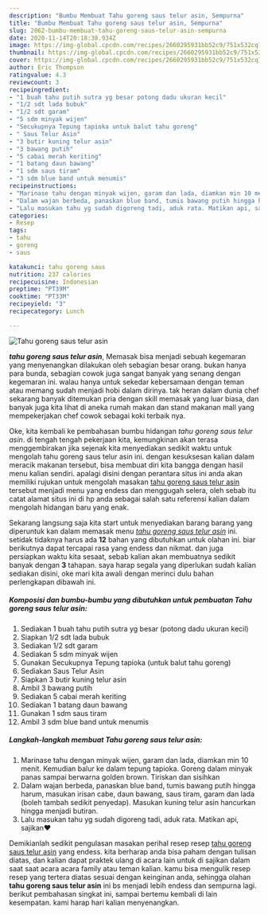```yaml
---
description: "Bumbu Membuat Tahu goreng saus telur asin, Sempurna"
title: "Bumbu Membuat Tahu goreng saus telur asin, Sempurna"
slug: 2062-bumbu-membuat-tahu-goreng-saus-telur-asin-sempurna
date: 2020-11-14T20:18:38.934Z
image: https://img-global.cpcdn.com/recipes/2660295931bb52c9/751x532cq70/tahu-goreng-saus-telur-asin-foto-resep-utama.jpg
thumbnail: https://img-global.cpcdn.com/recipes/2660295931bb52c9/751x532cq70/tahu-goreng-saus-telur-asin-foto-resep-utama.jpg
cover: https://img-global.cpcdn.com/recipes/2660295931bb52c9/751x532cq70/tahu-goreng-saus-telur-asin-foto-resep-utama.jpg
author: Eric Thompson
ratingvalue: 4.3
reviewcount: 3
recipeingredient:
- "1 buah tahu putih sutra yg besar potong dadu ukuran kecil"
- "1/2 sdt lada bubuk"
- "1/2 sdt garam"
- "5 sdm minyak wijen"
- "Secukupnya Tepung tapioka untuk balut tahu goreng"
- " Saus Telur Asin"
- "3 butir kuning telur asin"
- "3 bawang putih"
- "5 cabai merah keriting"
- "1 batang daun bawang"
- "1 sdm saus tiram"
- "3 sdm blue band untuk menumis"
recipeinstructions:
- "Marinase tahu dengan minyak wijen, garam dan lada, diamkan min 10 menit. Kemudian balur ke dalam tepung tapioka. Goreng dalam minyak panas sampai berwarna golden brown. Tiriskan dan sisihkan"
- "Dalam wajan berbeda, panaskan blue band, tumis bawang putih hingga harum, masukan irisan cabe, daun bawang, saus tiram, garam dan lada (boleh tambah sedikit penyedap). Masukan kuning telur asin hancurkan hingga menjadi butiran."
- "Lalu masukan tahu yg sudah digoreng tadi, aduk rata. Matikan api, sajikan❤️"
categories:
- Resep
tags:
- tahu
- goreng
- saus

katakunci: tahu goreng saus 
nutrition: 237 calories
recipecuisine: Indonesian
preptime: "PT39M"
cooktime: "PT33M"
recipeyield: "3"
recipecategory: Lunch

---
```



![Tahu goreng saus telur asin](https://img-global.cpcdn.com/recipes/2660295931bb52c9/751x532cq70/tahu-goreng-saus-telur-asin-foto-resep-utama.jpg)

<b><i>tahu goreng saus telur asin</i></b>, Memasak bisa menjadi sebuah kegemaran yang menyenangkan dilakukan oleh sebagian besar orang. bukan hanya para bunda, sebagian cowok juga sangat banyak yang senang dengan kegemaran ini. walau hanya untuk sekedar kebersamaan dengan teman atau memang sudah menjadi hobi dalam dirinya. tak heran dalam dunia chef sekarang banyak ditemukan pria dengan skill memasak yang luar biasa, dan banyak juga kita lihat di aneka rumah makan dan stand makanan mall yang mempekerjakan chef cowok sebagai koki terbaik nya.

Oke, kita kembali ke pembahasan bumbu hidangan <i>tahu goreng saus telur asin</i>. di tengah tengah pekerjaan kita, kemungkinan akan terasa menggembirakan jika sejenak kita menyediakan sedikit waktu untuk mengolah tahu goreng saus telur asin ini. dengan kesuksesan kalian dalam meracik makanan tersebut, bisa membuat diri kita bangga dengan hasil menu kalian sendiri. apalagi disini dengan perantara situs ini anda akan memiliki rujukan untuk mengolah masakan <u>tahu goreng saus telur asin</u> tersebut menjadi menu yang endess dan menggugah selera, oleh sebab itu catat alamat situs ini di hp anda sebagai salah satu referensi kalian dalam mengolah hidangan baru yang enak.




Sekarang langsung saja kita start untuk menyediakan barang barang yang diperuntuk kan dalam memasak menu <u><i>tahu goreng saus telur asin</i></u> ini. setidak tidaknya harus ada <b>12</b> bahan yang dibutuhkan untuk olahan ini. biar berikutnya dapat tercapai rasa yang endess dan nikmat. dan juga persiapkan waktu kita sesaat, sebab kalian akan membuatnya sedikit banyak dengan <b>3</b> tahapan. saya harap segala yang diperlukan sudah kalian sediakan disini, oke mari kita awali dengan merinci dulu bahan perlengkapan dibawah ini.

<!--inarticleads1-->

##### Komposisi dan bumbu-bumbu yang dibutuhkan untuk pembuatan Tahu goreng saus telur asin:

1. Sediakan 1 buah tahu putih sutra yg besar (potong dadu ukuran kecil)
1. Siapkan 1/2 sdt lada bubuk
1. Sediakan 1/2 sdt garam
1. Sediakan 5 sdm minyak wijen
1. Gunakan Secukupnya Tepung tapioka (untuk balut tahu goreng)
1. Sediakan  Saus Telur Asin
1. Siapkan 3 butir kuning telur asin
1. Ambil 3 bawang putih
1. Sediakan 5 cabai merah keriting
1. Sediakan 1 batang daun bawang
1. Gunakan 1 sdm saus tiram
1. Ambil 3 sdm blue band untuk menumis




<!--inarticleads2-->

##### Langkah-langkah membuat Tahu goreng saus telur asin:

1. Marinase tahu dengan minyak wijen, garam dan lada, diamkan min 10 menit. Kemudian balur ke dalam tepung tapioka. Goreng dalam minyak panas sampai berwarna golden brown. Tiriskan dan sisihkan
1. Dalam wajan berbeda, panaskan blue band, tumis bawang putih hingga harum, masukan irisan cabe, daun bawang, saus tiram, garam dan lada (boleh tambah sedikit penyedap). Masukan kuning telur asin hancurkan hingga menjadi butiran.
1. Lalu masukan tahu yg sudah digoreng tadi, aduk rata. Matikan api, sajikan❤️




Demikianlah sedikit pengulasan masakan perihal resep resep <u>tahu goreng saus telur asin</u> yang endess. kita berharap anda bisa paham dengan tulisan diatas, dan kalian dapat praktek ulang di acara lain untuk di sajikan dalam saat saat acara acara family atau teman kalian. kamu bisa mengulik resep resep yang tertera diatas sesuai dengan keinginan anda, sehingga olahan <b>tahu goreng saus telur asin</b> ini bs menjadi lebih endess dan sempurna lagi. berikut pembahasan singkat ini, sampai bertemu kembali di lain kesempatan. kami harap hari kalian menyenangkan.
